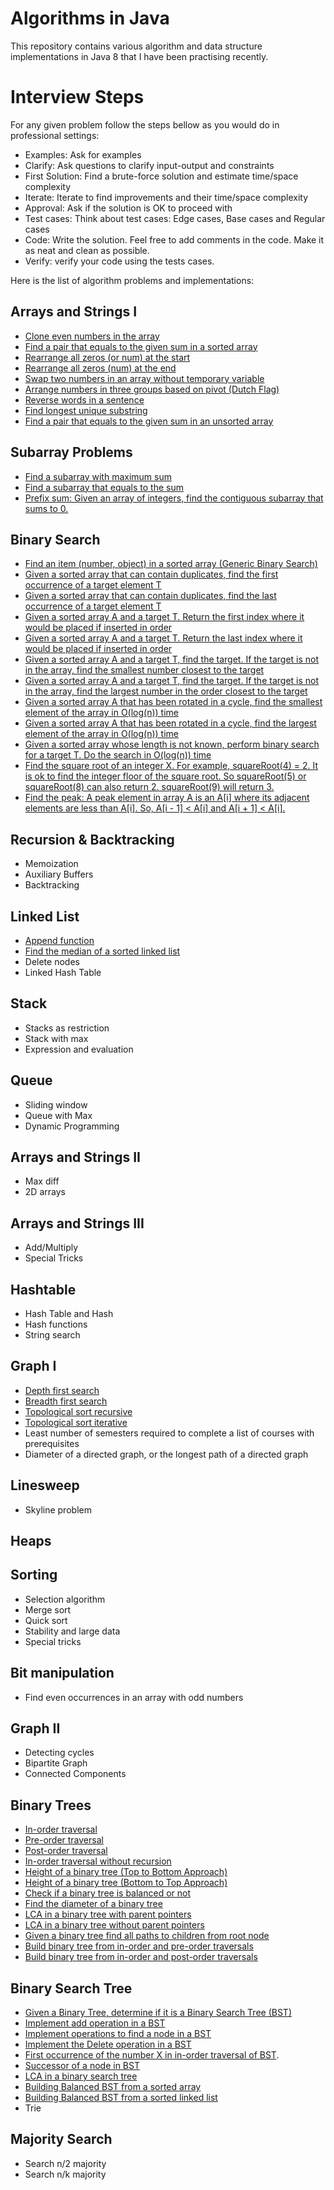 # Algorithms in Java
This repository contains various algorithm and data structure implementations in Java 8 that I have been practising recently.

# Interview Steps
For any given problem follow the steps bellow as you would do in professional settings:
 - Examples: Ask for examples
 - Clarify: Ask questions to clarify input-output and constraints
 - First Solution: Find a brute-force solution and estimate time/space complexity
 - Iterate: Iterate to find improvements and their time/space complexity
 - Approval: Ask if the solution is OK to proceed with
 - Test cases: Think about test cases: Edge cases, Base cases and Regular cases
 - Code: Write the solution. Feel free to add comments in the code. Make it as neat and clean as possible.
 - Verify: verify your code using the tests cases.

Here is the list of algorithm problems and implementations:

## Arrays and Strings I
- [Clone even numbers in the array](src/main/java/org/algorithms/lenin/arrays/Numbers.java#L5)
- [Find a pair that equals to the given sum in a sorted array](src/main/java/org/algorithms/lenin/arrays/Numbers.java#L93)
- [Rearrange all zeros (or num) at the start](src/main/java/org/algorithms/lenin/arrays/Numbers.java#L140)
- [Rearrange all zeros (num) at the end](src/main/java/org/algorithms/lenin/arrays/Numbers.java#L160)
- [Swap two numbers in an array without temporary variable](src/main/java/org/algorithms/lenin/arrays/Numbers.java#L228)
- [Arrange numbers in three groups based on pivot (Dutch Flag)](src/main/java/org/algorithms/lenin/arrays/Numbers.java#L178)
- [Reverse words in a sentence](src/main/java/org/algorithms/lenin/strings/Strings.java#L12)
- [Find longest unique substring](src/main/java/org/algorithms/lenin/strings/Strings.java#L172)
- [Find a pair that equals to the given sum in an unsorted array](src/main/java/org/algorithms/lenin/arrays/Numbers.java#L483)
## Subarray Problems
- [Find a subarray with maximum sum](src/main/java/org/algorithms/lenin/arrays/Numbers.java#L250)
- [Find a subarray that equals to the sum](src/main/java/org/algorithms/lenin/arrays/Numbers.java#L300)
- [Prefix sum: Given an array of integers, find the contiguous subarray that sums to 0.](src/main/java/org/algorithms/lenin/arrays/Numbers.java#L416)
## Binary Search
- [Find an item (number, object) in a sorted array (Generic Binary Search)](src/main/java/org/algorithms/lenin/arrays/Numbers.java#L250)
- [Given a sorted array that can contain duplicates, find the first occurrence of a target element T](src/main/java/org/algorithms/lenin/arrays/Numbers.java#L515)
- [Given a sorted array that can contain duplicates, find the last occurrence of a target element T](src/main/java/org/algorithms/lenin/arrays/Numbers.java#L553)
- [Given a sorted array A and a target T. Return the first index where it would be placed if inserted in order](src/main/java/org/algorithms/lenin/arrays/Numbers.java#L592)
- [Given a sorted array A and a target T. Return the last index where it would be placed if inserted in order](src/main/java/org/algorithms/lenin/arrays/Numbers.java#L639)
- [Given a sorted array A and a target T, find the target. If the target is not in the array, find the smallest number closest to the target](src/main/java/org/algorithms/lenin/arrays/Numbers.java#L697)
- [Given a sorted array A and a target T, find the target. If the target is not in the array, find the largest number in the order closest to the target](src/main/java/org/algorithms/lenin/arrays/Numbers.java#L750)
- [Given a sorted array A that has been rotated in a cycle, find the smallest element of the array in O(log(n)) time](src/main/java/org/algorithms/lenin/arrays/Numbers.java#L796)
- [Given a sorted array A that has been rotated in a cycle, find the largest element of the array in O(log(n)) time](src/main/java/org/algorithms/lenin/arrays/Numbers.java#L839)
- [Given a sorted array whose length is not known, perform binary search for a target T. Do the search in O(log(n)) time](src/main/java/org/algorithms/lenin/arrays/Numbers.java#L875)
- [Find the square root of an integer X. For example, squareRoot(4) = 2. It is ok to find the integer floor of the square root. So squareRoot(5) or squareRoot(8) can also return 2. squareRoot(9) will return 3.]()
- [Find the peak: A peak element in array A is an A[i] where its adjacent elements are less than A[i]. So, A[i - 1] < A[i] and A[i + 1] < A[i].]()
## Recursion & Backtracking
- Memoization
- Auxiliary Buffers
- Backtracking
## Linked List
- [Append function](src/main/java/org/algorithms/lenin/list/LinkedList.java#L20)
- [Find the median of a sorted linked list](src/main/java/org/algorithms/lenin/list/LinkedList.java#L55)
- Delete nodes
- Linked Hash Table
## Stack
- Stacks as restriction
- Stack with max
- Expression and evaluation
## Queue
- Sliding window
- Queue with Max
- Dynamic Programming
## Arrays and Strings II
- Max diff
- 2D arrays
## Arrays and Strings III
- Add/Multiply
- Special Tricks
## Hashtable
- Hash Table and Hash
- Hash functions
- String search
## Graph I
- [Depth first search](src/main/java/org/algorithms/lenin/graphs/Graphs.java#L6)
- [Breadth first search](src/main/java/org/algorithms/lenin/graphs/Graphs.java#L32)
- [Topological sort recursive](src/main/java/org/algorithms/lenin/graphs/Graphs.java#L80)
- [Topological sort iterative](src/main/java/org/algorithms/lenin/graphs/Graphs.java#L113)
- Least number of semesters required to complete a list of courses with prerequisites
- Diameter of a directed graph, or the longest path of a directed graph
## Linesweep
- Skyline problem
## Heaps
## Sorting
- Selection algorithm
- Merge sort
- Quick sort
- Stability and large data
- Special tricks
## Bit manipulation
- Find even occurrences in an array with odd numbers
## Graph II
- Detecting cycles
- Bipartite Graph
- Connected Components
## Binary Trees
- [In-order traversal](src/main/java/org/algorithms/lenin/trees/BTrees.java#L14)
- [Pre-order traversal](src/main/java/org/algorithms/lenin/trees/BTrees.java#L29)
- [Post-order traversal](src/main/java/org/algorithms/lenin/trees/BTrees.java#L43)
- [In-order traversal without recursion](src/main/java/org/algorithms/lenin/trees/BTrees.java#L62)
- [Height of a binary tree (Top to Bottom Approach)](src/main/java/org/algorithms/lenin/trees/BTrees.java#L102)
- [Height of a binary tree (Bottom to Top Approach)](src/main/java/org/algorithms/lenin/trees/BTrees.java#L139)
- [Check if a binary tree is balanced or not](src/main/java/org/algorithms/lenin/trees/BTrees.java#L161)
- [Find the diameter of a binary tree](src/main/java/org/algorithms/lenin/trees/BTrees.java#L196)
- [LCA in a binary tree with parent pointers](src/main/java/org/algorithms/lenin/trees/BTrees.java#L234)
- [LCA in a binary tree without parent pointers](src/main/java/org/algorithms/lenin/trees/BTrees.java#L276)
- [Given a binary tree find all paths to children from root node](src/main/java/org/algorithms/lenin/trees/BTrees.java#L306)
- [Build binary tree from in-order and pre-order traversals](src/main/java/org/algorithms/lenin/trees/BTrees.java#L342)
- [Build binary tree from in-order and post-order traversals](src/main/java/org/algorithms/lenin/trees/BTrees.java#L388)
## Binary Search Tree
- [Given a Binary Tree, determine if it is a Binary Search Tree (BST)](src/main/java/org/algorithms/lenin/trees/BinarySearchTree.java#L31)
- [Implement add operation in a BST](src/main/java/org/algorithms/lenin/trees/BinarySearchTree.java#L83)
- [Implement operations to find a node in a BST](src/main/java/org/algorithms/lenin/trees/BinarySearchTree.java#L131)
- [Implement the Delete operation in a BST](src/main/java/org/algorithms/lenin/trees/BinarySearchTree.java#L157)
- [First occurrence of the number X in in-order traversal of BST](src/main/java/org/algorithms/lenin/trees/BinarySearchTree.java#L197).
- [Successor of a node in BST](src/main/java/org/algorithms/lenin/trees/BinarySearchTree.java#L236)
- [LCA in a binary search tree](src/main/java/org/algorithms/lenin/trees/BinarySearchTree.java#L276)
- [Building Balanced BST from a sorted array](src/main/java/org/algorithms/lenin/trees/BinarySearchTree.java#L311)
- [Building Balanced BST from a sorted linked list]()
- Trie
## Majority Search
- Search n/2 majority
- Search n/k majority


  
